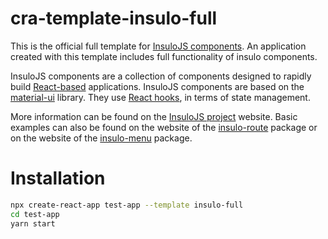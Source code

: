 # cra-template-insulo-full

This is the official full template for [InsuloJS components](https://github.com/bbakunowicz/insulo). An application created with this template includes full functionality of insulo components.

InsuloJS components are a collection of components designed to rapidly build [React-based](https://reactjs.org/) applications. InsuloJS components are based on the [material-ui](https://material-ui.com/) library. They use [React hooks](https://reactjs.org/docs/hooks-intro.html), in terms of state management. 

More information can be found on the [InsuloJS project](https://github.com/bbakunowicz/insulo) website. Basic examples can also be found on the website of the [insulo-route](https://www.npmjs.com/package/insulo-route) package or on the website of the [insulo-menu](https://www.npmjs.com/package/insulo-menu) package.

# Installation

```sh
npx create-react-app test-app --template insulo-full
cd test-app
yarn start
```



